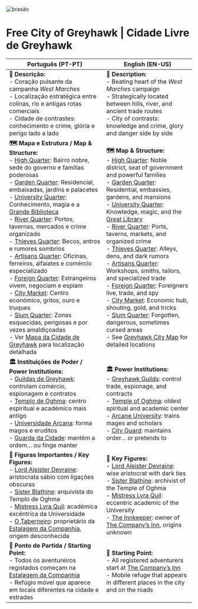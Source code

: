 ![brasão](greyhawk_114x135.png)
# Free City of Greyhawk | Cidade Livre de Greyhawk

| **Português (PT-PT)**                                                                                                                                                                                                                                                                                                                                                                                                                                                                                                                                                                                                                                                                                                                                                                                                                                                                                                                                                                | **English (EN-US)**                                                                                                                                                                                                                                                                                                                                                                                                                                                                                                                                                                                                                                                                                                                                                                                                                                                                                                               |
| ------------------------------------------------------------------------------------------------------------------------------------------------------------------------------------------------------------------------------------------------------------------------------------------------------------------------------------------------------------------------------------------------------------------------------------------------------------------------------------------------------------------------------------------------------------------------------------------------------------------------------------------------------------------------------------------------------------------------------------------------------------------------------------------------------------------------------------------------------------------------------------------------------------------------------------------------------------------------------------ | --------------------------------------------------------------------------------------------------------------------------------------------------------------------------------------------------------------------------------------------------------------------------------------------------------------------------------------------------------------------------------------------------------------------------------------------------------------------------------------------------------------------------------------------------------------------------------------------------------------------------------------------------------------------------------------------------------------------------------------------------------------------------------------------------------------------------------------------------------------------------------------------------------------------------------- |
| **📝 Descrição:**<br> - Coração pulsante da campanha *West Marches*<br> - Localização estratégica entre colinas, rio e antigas rotas comerciais<br> - Cidade de contrastes: conhecimento e crime, glória e perigo lado a lado                                                                                                                                                                                                                                                                                                                                                                                                                                                                                                                                                                                                                                                                                                                                                        | **📝 Description:**<br> - Beating heart of the *West Marches* campaign<br> - Strategically located between hills, river, and ancient trade routes<br> - City of contrasts: knowledge and crime, glory and danger side by side                                                                                                                                                                                                                                                                                                                                                                                                                                                                                                                                                                                                                                                                                                     |
| **🗺 Mapa e Estrutura / Map & Structure:**<br> - [High Quarter](high_quarter.md): Bairro nobre, sede do governo e famílias poderosas<br> - [Garden Quarter](garden_quarter.md): Residencial, embaixadas, jardins e palacetes<br> - [University Quarter](university_quarter.md): Conhecimento, magia e a [Grande Biblioteca](great_library.md)<br> - [River Quarter](river_quarter.md): Portos, tavernas, mercados e crime organizado<br> - [Thieves Quarter](thieves_quarter.md): Becos, antros e rumores sombrios<br> - [Artisans Quarter](artisans_quarter.md): Oficinas, ferreiros, alfaiates e comércio especializado<br> - [Foreign Quarter](foreign_quarter.md): Estrangeiros vivem, negociam e espiam<br> - [City Market](city_market.md): Centro económico, gritos, ouro e truques<br> - [Slum Quarter](slum_quarter.md): Zonas esquecidas, perigosas e por vezes amaldiçoadas<br> - Ver [Mapa da Cidade de Greyhawk](mapa_cidade_de_greyhawk.md) para localização detalhada | **🗺 Map & Structure:**<br> - [High Quarter](high_quarter.md): Noble district, seat of government and powerful families<br> - [Garden Quarter](garden_quarter.md): Residential, embassies, gardens, and mansions<br> - [University Quarter](university_quarter.md): Knowledge, magic, and the [Great Library](great_library.md)<br> - [River Quarter](river_quarter.md): Ports, taverns, markets, and organized crime<br> - [Thieves Quarter](thieves_quarter.md): Alleys, dens, and dark rumors<br> - [Artisans Quarter](artisans_quarter.md): Workshops, smiths, tailors, and specialized trade<br> - [Foreign Quarter](foreign_quarter.md): Foreigners live, trade, and spy<br> - [City Market](city_market.md): Economic hub, shouting, gold, and tricks<br> - [Slum Quarter](slum_quarter.md): Forgotten, dangerous, sometimes cursed areas<br> - See [Greyhawk City Map](mapa_cidade_de_greyhawk.md) for detailed locations |
| **🏛 Instituições de Poder / Power Institutions:**<br> - [Guildas de Greyhawk](guildas_de_greyhawk.md): controlam comércio, espionagem e contratos<br> - [Templo de Oghma](temple_of_oghma.md): centro espiritual e académico mais antigo<br> - [Universidade Arcana](universidade_arcana.md): forma magos e eruditos<br> - [Guarda da Cidade](guarda_da_Cidade.md): mantém a ordem… ou finge manter                                                                                                                                                                                                                                                                                                                                                                                                                                                                                                                                                                                 | **🏛 Power Institutions:**<br> - [Greyhawk Guilds](guildas_de_greyhawk.md): control trade, espionage, and contracts<br> - [Temple of Oghma](temple_of_oghma.md): oldest spiritual and academic center<br> - [Arcane University](universidade_arcana.md): trains mages and scholars<br> - [City Guard](guarda_da_Cidade.md): maintains order… or pretends to                                                                                                                                                                                                                                                                                                                                                                                                                                                                                                                                                                       |
| **👤 Figuras Importantes / Key Figures:**<br> - [Lord Aleister Devraine](lord_aleister_devraine.md): aristocrata sábio com ligações obscuras<br> - [Sister Blathine](universidade_arcana.md): arquivista do Templo de Oghma<br> - [Mistress Lyra Quil](mistress_lyra_quil.md): académica excêntrica da Universidade<br> - [O Taberneiro](taberneiro.md): proprietário da [Estalagem da Companhia](estalagem_da_companhia.md), origem desconhecida                                                                                                                                                                                                                                                                                                                                                                                                                                                                                                                                    | **👤 Key Figures:**<br> - [Lord Aleister Devraine](lord_aleister_devraine.md): wise aristocrat with dark ties<br> - [Sister Blathine](universidade_arcana.md): archivist of the Temple of Oghma<br> - [Mistress Lyra Quil](mistress_lyra_quil.md): eccentric academic of the University<br> - [The Innkeeper](taberneiro.md): owner of [The Company’s Inn](estalagem_da_companhia.md), origins unknown                                                                                                                                                                                                                                                                                                                                                                                                                                                                                                                            |
| **🚪 Ponto de Partida / Starting Point:**<br> - Todos os aventureiros registados começam na [Estalagem da Companhia](estalagem_da_companhia.md)<br> - Refúgio móvel que aparece em locais diferentes na cidade e estradas                                                                                                                                                                                                                                                                                                                                                                                                                                                                                                                                                                                                                                                                                                                                                            | **🚪 Starting Point:**<br> - All registered adventurers start at [The Company’s Inn](estalagem_da_companhia.md)<br> - Mobile refuge that appears in different places in the city and on the roads                                                                                                                                                                                                                                                                                                                                                                                                                                                                                                                                                                                                                                                                                                                                 |




















